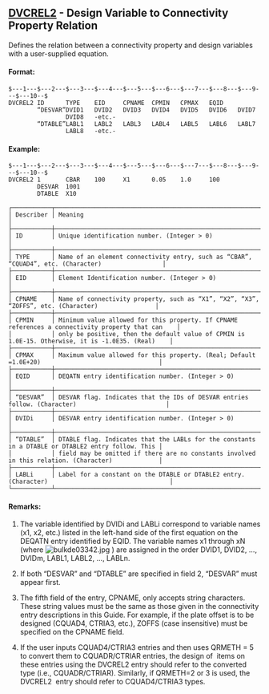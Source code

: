 ## [DVCREL2](https://help.hexagonmi.com/bundle/MSC_Nastran_2022.4/page/Nastran_Combined_Book/qrg/bulkde/TOC.DVCREL2.xhtml) - Design Variable to Connectivity Property Relation

Defines the relation between a connectivity property and design variables with a user-supplied equation.

#### Format:

```nastran
$---1---$---2---$---3---$---4---$---5---$---6---$---7---$---8---$---9---$---10--$
DVCREL2 ID      TYPE    EID     CPNAME  CPMIN   CPMAX   EQID                    
        “DESVAR”DVID1   DVID2   DVID3   DVID4   DVID5   DVID6   DVID7           
                DVID8   -etc.-                                                  
        “DTABLE”LABL1   LABL2   LABL3   LABL4   LABL5   LABL6   LABL7           
                LABL8   -etc.-                                                  
```
#### Example:

```nastran
$---1---$---2---$---3---$---4---$---5---$---6---$---7---$---8---$---9---$---10--$
DVCREL2 1       CBAR    100     X1      0.05    1.0     100                     
        DESVAR  1001                                                            
        DTABLE  X10                                                             
```
```text
┌───────────┬───────────────────────────────────────────────────────────────────────────────────────────────────┐
│ Describer │ Meaning                                                                                           │
├───────────┼───────────────────────────────────────────────────────────────────────────────────────────────────┤
│ ID        │ Unique identification number. (Integer > 0)                                                       │
├───────────┼───────────────────────────────────────────────────────────────────────────────────────────────────┤
│ TYPE      │ Name of an element connectivity entry, such as “CBAR”, “CQUAD4”, etc. (Character)                 │
├───────────┼───────────────────────────────────────────────────────────────────────────────────────────────────┤
│ EID       │ Element Identification number. (Integer > 0)                                                      │
├───────────┼───────────────────────────────────────────────────────────────────────────────────────────────────┤
│ CPNAME    │ Name of connectivity property, such as “X1”, “X2”, “X3”, “ZOFFS”, etc. (Character)                │
├───────────┼───────────────────────────────────────────────────────────────────────────────────────────────────┤
│ CPMIN     │ Minimum value allowed for this property. If CPNAME references a connectivity property that can    │
│           │ only be positive, then the default value of CPMIN is 1.0E-15. Otherwise, it is -1.0E35. (Real)    │
├───────────┼───────────────────────────────────────────────────────────────────────────────────────────────────┤
│ CPMAX     │ Maximum value allowed for this property. (Real; Default =1.0E+20)                                 │
├───────────┼───────────────────────────────────────────────────────────────────────────────────────────────────┤
│ EQID      │ DEQATN entry identification number. (Integer > 0)                                                 │
├───────────┼───────────────────────────────────────────────────────────────────────────────────────────────────┤
│ “DESVAR”  │ DESVAR flag. Indicates that the IDs of DESVAR entries follow. (Character)                         │
├───────────┼───────────────────────────────────────────────────────────────────────────────────────────────────┤
│ DVIDi     │ DESVAR entry identification number. (Integer > 0)                                                 │
├───────────┼───────────────────────────────────────────────────────────────────────────────────────────────────┤
│ “DTABLE”  │ DTABLE flag. Indicates that the LABLs for the constants in a DTABLE or DTABLE2 entry follow. This │
│           │ field may be omitted if there are no constants involved in this relation. (Character)             │
├───────────┼───────────────────────────────────────────────────────────────────────────────────────────────────┤
│ LABLi     │ Label for a constant on the DTABLE or DTABLE2 entry. (Character)                                  │
└───────────┴───────────────────────────────────────────────────────────────────────────────────────────────────┘
```
#### Remarks:

1. The variable identified by DVIDi and LABLi correspond to variable names (x1, x2, etc.) listed in the left-hand side of the first equation on the DEQATN entry identified by EQID. The variable names x1 through xN (where  ![bulkde03342.jpg](https://help-be.hexagonmi.com/bundle/MSC_Nastran_2022.4/page/Nastran_Combined_Book/qrg/bulkde/../../../assets/bulkde03342.jpg?_LANG=enus) ) are assigned in the order DVID1, DVID2, ..., DVIDm, LABL1, LABL2, ..., LABLn.

2. If both “DESVAR” and “DTABLE” are specified in field 2, “DESVAR” must appear first.

3. The fifth field of the entry, CPNAME, only accepts string characters. These string values must be the same as those given in the connectivity entry descriptions in this Guide. For example, if the plate offset is to be designed (CQUAD4, CTRIA3, etc.), ZOFFS (case insensitive) must be specified on the CPNAME field.

4. If the user inputs CQUAD4/CTRIA3 entries and then uses QRMETH = 5 to convert them to CQUADR/CTRIAR entries, the design of  items on these entries using the DVCREL2 entry should refer to the converted type (i.e., CQUADR/CTRIAR). Similarly, if QRMETH=2 or 3 is used, the DVCREL2  entry should refer to CQUAD4/CTRIA3 types.   

